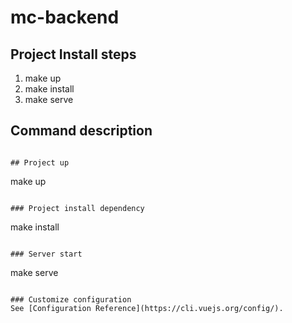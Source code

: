 # mc-backend
## Project Install steps
1. make up
2. make install
3. make serve

## Command description
```

## Project up
```
make up
```

### Project install dependency
```
make install
```

### Server start
```
make serve
```

### Customize configuration
See [Configuration Reference](https://cli.vuejs.org/config/).
